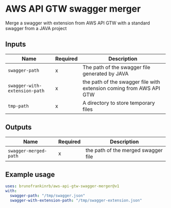 # AWS API GTW swagger merger

Merge a swagger with extension from AWS API GTW with a standard swagger from a JAVA project

## Inputs

| Name                          | Required | Description                                                         |
| ----------------------------- | -------- | ------------------------------------------------------------------- |
| `swagger-path`                | x        | The path of the swagger file generated by JAVA                      |
| `swagger-with-extension-path` | x        | the path of the swagger file with extension coming from AWS API GTW |
| `tmp-path`                    | x        | A directory to store temporary files                                |

## Outputs

| Name                  | Required | Description                         |
| --------------------- | -------- | ----------------------------------- |
| `swagger-merged-path` | x        | the path of the merged swagger file |

## Example usage

```yaml
uses: brunofrankinrb/aws-api-gtw-swagger-merger@v1
with:
  swagger-path: "/tmp/swagger.json"
  swagger-with-extension-path: "/tmp/swagger-extension.json"
```
